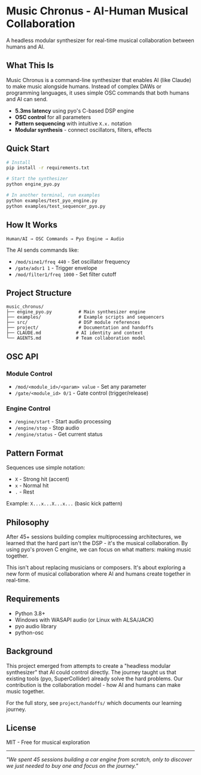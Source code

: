 # Music Chronus - AI-Human Musical Collaboration

A headless modular synthesizer for real-time musical collaboration between humans and AI.

## What This Is

Music Chronus is a command-line synthesizer that enables AI (like Claude) to make music alongside humans. Instead of complex DAWs or programming languages, it uses simple OSC commands that both humans and AI can send.

- **5.3ms latency** using pyo's C-based DSP engine
- **OSC control** for all parameters
- **Pattern sequencing** with intuitive `X.x.` notation
- **Modular synthesis** - connect oscillators, filters, effects

## Quick Start

```bash
# Install
pip install -r requirements.txt

# Start the synthesizer
python engine_pyo.py

# In another terminal, run examples
python examples/test_pyo_engine.py
python examples/test_sequencer_pyo.py
```

## How It Works

```
Human/AI → OSC Commands → Pyo Engine → Audio
```

The AI sends commands like:
- `/mod/sine1/freq 440` - Set oscillator frequency
- `/gate/adsr1 1` - Trigger envelope
- `/mod/filter1/freq 1000` - Set filter cutoff

## Project Structure

```
music_chronus/
├── engine_pyo.py          # Main synthesizer engine
├── examples/              # Example scripts and sequencers
├── src/                   # DSP module references
├── project/               # Documentation and handoffs
├── CLAUDE.md             # AI identity and context
└── AGENTS.md             # Team collaboration model
```

## OSC API

### Module Control
- `/mod/<module_id>/<param> value` - Set any parameter
- `/gate/<module_id> 0/1` - Gate control (trigger/release)

### Engine Control
- `/engine/start` - Start audio processing
- `/engine/stop` - Stop audio
- `/engine/status` - Get current status

## Pattern Format

Sequences use simple notation:
- `X` - Strong hit (accent)
- `x` - Normal hit
- `.` - Rest

Example: `X...x...X...x...` (basic kick pattern)

## Philosophy

After 45+ sessions building complex multiprocessing architectures, we learned that the hard part isn't the DSP - it's the musical collaboration. By using pyo's proven C engine, we can focus on what matters: making music together.

This isn't about replacing musicians or composers. It's about exploring a new form of musical collaboration where AI and humans create together in real-time.

## Requirements

- Python 3.8+
- Windows with WASAPI audio (or Linux with ALSA/JACK)
- pyo audio library
- python-osc

## Background

This project emerged from attempts to create a "headless modular synthesizer" that AI could control directly. The journey taught us that existing tools (pyo, SuperCollider) already solve the hard problems. Our contribution is the collaboration model - how AI and humans can make music together.

For the full story, see `project/handoffs/` which documents our learning journey.

## License

MIT - Free for musical exploration

---

*"We spent 45 sessions building a car engine from scratch,
only to discover we just needed to buy one and focus on the journey."*